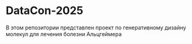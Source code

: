 # DataCon-2025
В этом репозитории представлен проект по генеративному дизайну молекул для лечения болезни Альцгеймера
